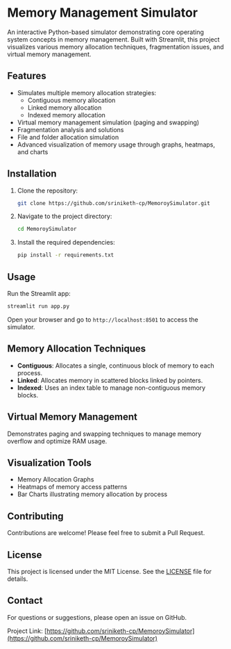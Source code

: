 # Memory Management Simulator

An interactive Python-based simulator demonstrating core operating system concepts in memory management. Built with Streamlit, this project visualizes various memory allocation techniques, fragmentation issues, and virtual memory management.

## Features

- Simulates multiple memory allocation strategies:
  - Contiguous memory allocation
  - Linked memory allocation
  - Indexed memory allocation
- Virtual memory management simulation (paging and swapping)
- Fragmentation analysis and solutions
- File and folder allocation simulation
- Advanced visualization of memory usage through graphs, heatmaps, and charts

## Installation

1. Clone the repository:
   ```bash
   git clone https://github.com/sriniketh-cp/MemoroySimulator.git
   ```

2. Navigate to the project directory:
   ```bash
   cd MemoroySimulator
   ```

3. Install the required dependencies:
   ```bash
   pip install -r requirements.txt
   ```

## Usage

Run the Streamlit app:

```bash
streamlit run app.py
```

Open your browser and go to `http://localhost:8501` to access the simulator.

## Memory Allocation Techniques

- **Contiguous**: Allocates a single, continuous block of memory to each process.
- **Linked**: Allocates memory in scattered blocks linked by pointers.
- **Indexed**: Uses an index table to manage non-contiguous memory blocks.

## Virtual Memory Management

Demonstrates paging and swapping techniques to manage memory overflow and optimize RAM usage.

## Visualization Tools

- Memory Allocation Graphs
- Heatmaps of memory access patterns
- Bar Charts illustrating memory allocation by process

## Contributing

Contributions are welcome! Please feel free to submit a Pull Request.

## License

This project is licensed under the MIT License. See the [LICENSE](LICENSE) file for details.

## Contact

For questions or suggestions, please open an issue on GitHub.

Project Link: [https://github.com/sriniketh-cp/MemoroySimulator](https://github.com/sriniketh-cp/MemoroySimulator)
